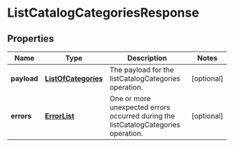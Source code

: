 
# ListCatalogCategoriesResponse

## Properties
Name | Type | Description | Notes
------------ | ------------- | ------------- | -------------
**payload** | [**ListOfCategories**](ListOfCategories.md) | The payload for the listCatalogCategories operation. |  [optional]
**errors** | [**ErrorList**](../ErrorList.md) | One or more unexpected errors occurred during the listCatalogCategories operation. |  [optional]



